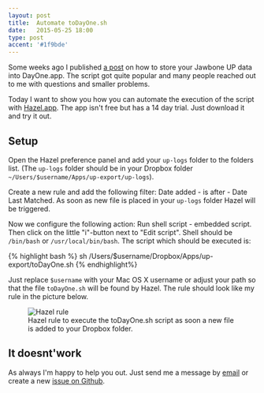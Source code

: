 ```yaml
---
layout: post
title:  Automate toDayOne.sh
date:   2015-05-25 18:00
type: post
accent: '#1f9bde'
---
```


Some weeks ago I published [a post](https://stefanzweifel.io/posts/jawbone-up-to-dayone/) on how to store your Jawbone UP data into DayOne.app. The script got quite popular and many people reached out to me with questions and smaller problems.

Today I want to show you how you can automate the execution of the script with [Hazel.app](http://www.noodlesoft.com/hazel.php). The app isn't free but has a 14 day trial. Just download it and try it out.

## Setup

Open the Hazel preference panel and add your `up-logs` folder to the folders list. (The `up-logs` folder should be in your Dropbox folder `~/Users/$username/Apps/up-export/up-logs`).

Create a new rule and add the following filter: Date added - is after - Date Last Matched.    As soon as new file is placed in your `up-logs` folder Hazel will be triggered.

Now we configure the following action: Run shell script - embedded script. Then click on the little "i"-button next to "Edit script". Shell should be `/bin/bash` or `/usr/local/bin/bash`. The script which should be executed is:

{% highlight bash %}
sh /Users/$username/Dropbox/Apps/up-export/toDayOne.sh
{% endhighlight%}

Just replace `$username` with your Mac OS X username or adjust your path so that the file `toDayOne.sh` will be found by Hazel. 
The rule should look like my rule in the picture below.

<figure>
    <img src="{{ site.url }}/img/posts/automate-up-to-dayone/hazel-1.png" alt="Hazel rule">
    <figcaption>Hazel rule to execute the toDayOne.sh script as soon a new file is added to your Dropbox folder.</figcaption>
</figure>

## It doesnt'work

As always I'm happy to help you out. Just send me a message by <a href="mailto:{{ site.data.urls.email}}">email</a> or create a new [issue on Github](//github.com/stefanzweifel/up-to-dayone/issues/new).

